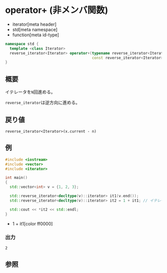 # operator+ (非メンバ関数)
* iterator[meta header]
* std[meta namespace]
* function[meta id-type]

```cpp
namespace std {
  template <class Iterator>
  reverse_iterator<Iterator> operator+(typename reverse_iterator<Iterator>::difference_type n,
                                       const reverse_iterator<Iterator>& x);
}
```

## 概要
イテレータを`N`回進める。

`reverse_iterator`は逆方向に進める。


## 戻り値
`reverse_iterator<Iterator>(x.current - n)`

## 例
```cpp example
#include <iostream>
#include <vector>
#include <iterator>

int main()
{
  std::vector<int> v = {1, 2, 3};

  std::reverse_iterator<decltype(v)::iterator> it1(v.end());
  std::reverse_iterator<decltype(v)::iterator> it2 = 1 + it1; // イテレータを1回進める

  std::cout << *it2 << std::endl;
}
```
* 1 + it1[color ff0000]

### 出力
```
2
```

## 参照


